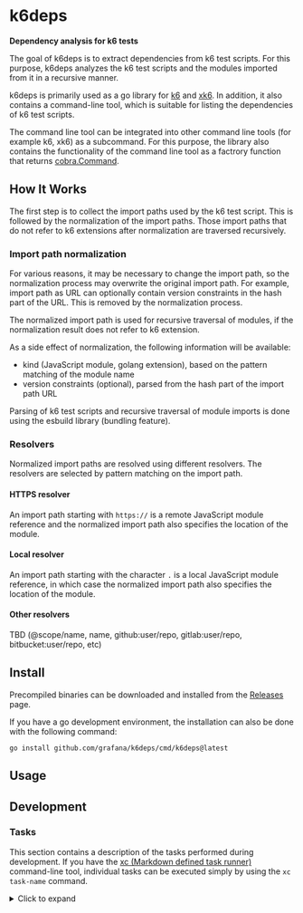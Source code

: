 <!-- The badges are prepared, it is worth displaying them when the repo becomes public.
[![Go Reference](https://pkg.go.dev/badge/github.com/grafana/k6deps.svg)](https://pkg.go.dev/github.com/grafana/k6deps)
[![GitHub Release](https://img.shields.io/github/v/release/grafana/k6deps)](https://github.com/grafana/k6deps/releases/)
[![Go Report Card](https://goreportcard.com/badge/github.com/grafana/k6deps)](https://goreportcard.com/report/github.com/grafana/k6deps)
[![GitHub Actions](https://github.com/grafana/k6deps/actions/workflows/test.yml/badge.svg)](https://github.com/grafana/k6deps/actions/workflows/test.yml)
[![codecov](https://codecov.io/gh/grafana/k6deps/graph/badge.svg?token=PCRNQE9LGQ)](https://codecov.io/gh/grafana/k6deps)
![GitHub Downloads](https://img.shields.io/github/downloads/grafana/k6deps/total)
-->

# k6deps

**Dependency analysis for k6 tests**

The goal of k6deps is to extract dependencies from k6 test scripts. For this purpose, k6deps analyzes the k6 test scripts and the modules imported from it in a recursive manner.

k6deps is primarily used as a go library for [k6](https://github.com/grafana/k6) and [xk6](https://github.com/grafana/xk6). In addition, it also contains a command-line tool, which is suitable for listing the dependencies of k6 test scripts.

The command line tool can be integrated into other command line tools (for example k6, xk6) as a subcommand. For this purpose, the library also contains the functionality of the command line tool as a factrory function that returns [cobra.Command](https://pkg.go.dev/github.com/spf13/cobra#Command).

## How It Works

The first step is to collect the import paths used by the k6 test script. This is followed by the normalization of the import paths. Those import paths that do not refer to k6 extensions after normalization are traversed recursively.

### Import path normalization

For various reasons, it may be necessary to change the import path, so the normalization process may overwrite the original import path. For example, import path as URL can optionally contain version constraints in the hash part of the URL. This is removed by the normalization process.

The normalized import path is used for recursive traversal of modules, if the normalization result does not refer to k6 extension.

As a side effect of normalization, the following information will be available:

- kind (JavaScript module, golang extension), based on the pattern matching of the module name
- version constraints (optional), parsed from the hash part of the import path URL

Parsing of k6 test scripts and recursive traversal of module imports is done using the esbuild library (bundling feature).

### Resolvers

Normalized import paths are resolved using different resolvers. The resolvers are selected by pattern matching on the import path.

#### HTTPS resolver

An import path starting with `https://` is a remote JavaScript module reference and the normalized import path also specifies the location of the module.

#### Local resolver

An import path starting with the character `.` is a local JavaScript module reference, in which case the normalized import path also specifies the location of the module.

#### Other resolvers

TBD (@scope/name, name, github:user/repo, gitlab:user/repo, bitbucket:user/repo, etc)

## Install

Precompiled binaries can be downloaded and installed from the [Releases](https://github.com/grafana/k6deps/releases) page.

If you have a go development environment, the installation can also be done with the following command:

```
go install github.com/grafana/k6deps/cmd/k6deps@latest
```

## Usage


## Development

### Tasks

This section contains a description of the tasks performed during development. If you have the [xc (Markdown defined task runner)](https://github.com/joerdav/xc) command-line tool, individual tasks can be executed simply by using the `xc task-name` command.

<details><summary>Click to expand</summary>

#### lint

Run the static analyzer.

```
golangci-lint run
```

#### test

Run the tests.

```
go test -count 1 -race -coverprofile=build/coverage.txt ./...
```

#### coverage

View the test coverage report.

```
go tool cover -html=build/coverage.txt
```

#### build

Build the executable binary.

This is the easiest way to create an executable binary (although the release process uses the goreleaser tool to create release versions).

```
go build -ldflags="-w -s" -o build/k6deps ./cmd/k6deps
```

#### snapshot

Creating an executable binary with a snapshot version.

The goreleaser command-line tool is used during the release process. During development, it is advisable to create binaries with the same tool from time to time.

```
goreleaser build --snapshot --clean --single-target -o build/k6deps
```

#### clean

Delete the build directory.

```
rm -rf build
```

#### all

Run all tasks.

Requires: lint,test,build,snapshot

</details>
